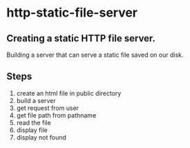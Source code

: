 # http-static-file-server
## Creating a static HTTP file server.

Building a server that can serve a static file saved on our disk.

## Steps

1. create an html file in public directory 
2. build a server
3. get request from  user
4. get file path from pathname
5. read the file
6. display file
7. display not found
